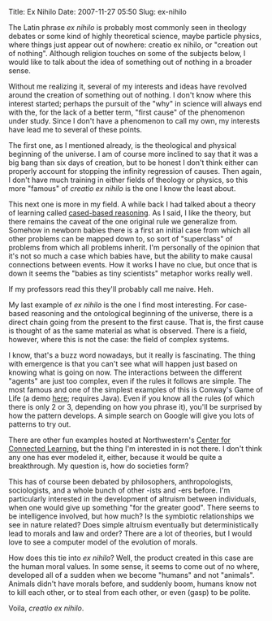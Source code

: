 Title: Ex Nihilo
Date: 2007-11-27 05:50
Slug: ex-nihilo

The Latin phrase <span style="font-style:italic;">ex nihilo</span> is
probably most commonly seen in theology debates or some kind of highly
theoretical science, maybe particle physics, where things just appear
out of nowhere: creatio ex nihilo, or "creation out of nothing".
Although religion touches on some of the subjects below, I would like to
talk about the idea of something out of nothing in a broader sense.

Without me realizing it, several of my interests and ideas have revolved
around the creation of something out of nothing. I don't know where this
interest started; perhaps the pursuit of the "why" in science will
always end with the, for the lack of a better term, "first cause" of the
phenomenon under study. Since I don't have a phenomenon to call my own,
my interests have lead me to several of these points.

The first one, as I mentioned already, is the theological and physical
beginning of the universe. I am of course more inclined to say that it
was a big bang than six days of creation, but to be honest I don't think
either can properly account for stopping the infinity regression of
causes. Then again, I don't have much training in either fields of
theology or physics, so this more "famous" of <span
style="font-style:italic;">creatio ex nihilo</span> is the one I know
the least about.

This next one is more in my field. A while back I had talked about a
theory of learning called [cased-based
reasoning](http://justinnhli.com/posts/2007/10/cased-based-reasoning.html).
As I said, I like the theory, but there remains the caveat of the one
original rule we generalize from. Somehow in newborn babies there is a
first an initial case from which all other problems can be mapped down
to, so sort of "superclass" of problems from which all problems inherit.
I'm personally of the opinion that it's not so much a case which babies
have, but the ability to make causal connections between events. How it
works I have no clue, but once that is down it seems the "babies as tiny
scientists" metaphor works really well.

If my professors read this they'll probably call me naive. Heh.

My last example of <span style="font-style:italic;">ex nihilo</span> is
the one I find most interesting. For case-based reasoning and the
ontological beginning of the universe, there is a direct chain going
from the present to the first cause. That is, the first cause is thought
of as the same material as what is observed. There is a field, however,
where this is not the case: the field of complex systems.

I know, that's a buzz word nowadays, but it really is fascinating. The
thing with emergence is that you can't see what will happen just based
on knowing what is going on now. The interactions between the different
"agents" are just too complex, even if the rules it follows are simple.
The most famous and one of the simplest examples of this is Conway's
Game of Life (a demo
[here](http://ccl.northwestern.edu/netlogo/models/run.cgi?Life.709.476);
requires Java). Even if you know all the rules (of which there is only 2
or 3, depending on how you phrase it), you'll be surprised by how the
pattern develops. A simple search on Google will give you lots of
patterns to try out.

There are other fun examples hosted at Northwestern's [Center for
Connected Learning](http://ccl.northwestern.edu/netlogo/models/), but
the thing I'm interested in is not there. I don't think any one has ever
modeled it, either, because it would be quite a breakthrough. My
question is, how do societies form?

This has of course been debated by philosophers, anthropologists,
sociologists, and a whole bunch of other -ists and -ers before. I'm
particularly interested in the development of altruism between
individuals, when one would give up something "for the greater good".
There seems to be intelligence involved, but how much? Is the symbiotic
relationships we see in nature related? Does simple altruism eventually
but deterministically lead to morals and law and order? There are a lot
of theories, but I would love to see a computer model of the evolution
of morals.

How does this tie into <span style="font-style:italic;">ex
nihilo</span>? Well, the product created in this case are the human
moral values. In some sense, it seems to come out of no where, developed
all of a sudden when we become "humans" and not "animals". Animals
didn't have morals before, and suddenly boom, humans know not to kill
each other, or to steal from each other, or even (gasp) to be polite.

Voila, <span style="font-style:italic;">creatio ex nihilo</span>.

